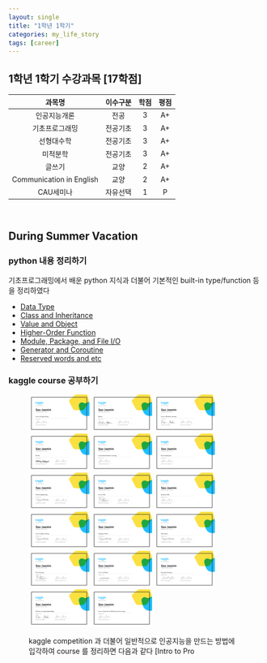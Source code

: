 ```yaml
---
layout: single
title: "1학년 1학기"
categories: my_life_story
tags: [career]
---
```


## 1학년 1학기 수강과목 [17학점]

|과목명|이수구분|학점|평점|
|:----------:|:----:|:--:|:--:|
|인공지능개론|전공|3|A+|
|기초프로그래밍|전공기초|3|A+|
|선형대수학|전공기초|3|A+|
|미적분학|전공기초|3|A+|
|글쓰기|교양|2|A+|
|Communication in English|교양|2|A+|
|CAU세미나|자유선택|1|P|


<br>

## During Summer Vacation

### python 내용 정리하기
기초프로그래밍에서 배운 python 지식과 더불어 기본적인 built-in type/function 등을 정리하였다
- [Data Type](https://20226074.github.io/basic_programming/Data-Type/)
- [Class and Inheritance](https://20226074.github.io/basic_programming/Class-and-Inheritance/)
- [Value and Object](https://20226074.github.io/basic_programming/Value-and-Object/)
- [Higher-Order Function](https://20226074.github.io/basic_programming/Higher-Order-Function-and-Lambda-expression/)
- [Module, Package, and File I/O](https://20226074.github.io/basic_programming/Module,-Package,-and-File-I.O)
- [Generator and Coroutine](https://20226074.github.io/basic_programming/Generator-and-Coroutine/)
- [Reserved words and etc](https://20226074.github.io/basic_programming/Reserved-words-and-etc/)

### kaggle course 공부하기
<figure class="hexa">
  <img src="/assets/img/Intro_to_Programming.png" width=120 high=74>
  <img src="/assets/img/Python.png" width=120 high=74>
  <img src="/assets/img/Intro_to_Machine_Learning.png" width=120 high=74>
  <img src="/assets/img/Pandas.png" width=120 high=74>
  <img src="/assets/img/Intermediate_Machine_Learning.png" width=120 high=74>
  <img src="/assets/img/Data_Visualization.png" width=120 high=74>
  <img src="/assets/img/Feature_Engineering.png" width=120 high=74>
  <img src="/assets/img/Intro_to_SQL.png" width=120 high=74>
  <img src="/assets/img/Advanced_SQL.png" width=120 high=74>
  <img src="/assets/img/Intro_to_Deep_Learning.png" width=120 high=74>
  <img src="/assets/img/Computer_Vision.png" width=120 high=74>
  <img src="/assets/img/Time_Series.png" width=120 high=74>
  <img src="/assets/img/Data_Cleaning.png" width=120 high=74>
  <img src="/assets/img/Intro_to_AI_Ethics.png" width=120 high=74>
  <img src="/assets/img/Geospatial_Analysis.png" width=120 high=74>
  <img src="/assets/img/Machine_Learning_Explainability.png" width=120 high=74>
  <img src="/assets/img/Intro_to_Game_AI_and_Reinforcement_Learning.png" width=120 high=74>

kaggle competition 과 더불어 일반적으로 인공지능을 만드는 방법에 입각하여 course 를 정리하면 다음과 같다
[Intro to Pro
